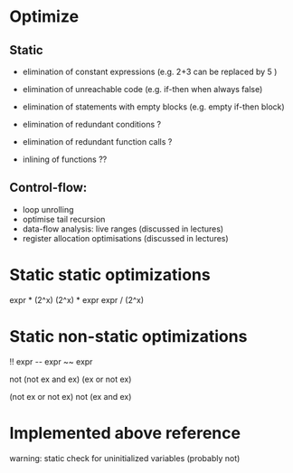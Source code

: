 # Optimize

## Static

- elimination of constant expressions (e.g. 2+3 can be replaced by 5 )
- elimination of unreachable code (e.g. if-then when always false)
- elimination of statements with empty blocks (e.g. empty if-then block)

- elimination of redundant conditions ?
- elimination of redundant function calls ?

- inlining of functions ??

## Control-flow:

- loop unrolling
- optimise tail recursion
- data-flow analysis: live ranges (discussed in lectures)
- register allocation optimisations (discussed in lectures)

# Static static optimizations
expr * (2^x)
(2^x) * expr
expr / (2^x)

# Static non-static optimizations
!! expr
-- expr
~~ expr

not (not ex and ex)
(ex or not ex)

(not ex or not ex)
not (ex and ex)

# Implemented above reference
warning: static check for uninitialized variables (probably not)

